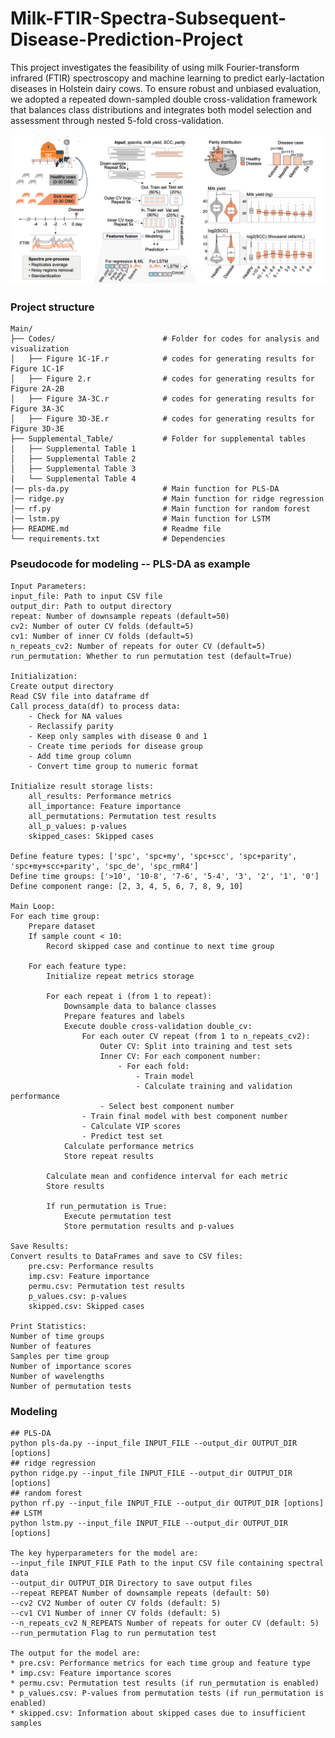 # Milk-FTIR-Spectra-Subsequent-Disease-Prediction-Project

This project investigates the feasibility of using milk Fourier-transform infrared (FTIR) spectroscopy and machine learning to predict early-lactation diseases in Holstein dairy cows. To ensure robust and unbiased evaluation, we adopted a repeated down-sampled double cross-validation framework that balances class distributions and integrates both model selection and assessment through nested 5-fold cross-validation. 

<img src="https://github.com/lindan1128/Milk-FTIR-Spectra-Health-Prediction-Project/blob/main/workflow.png" alt="Workflow diagram">

### Project structure
	Main/
	├── Codes/                        # Folder for codes for analysis and visualization
	│   ├── Figure 1C-1F.r            # codes for generating results for Figure 1C-1F
	│   ├── Figure 2.r                # codes for generating results for Figure 2A-2B
	│   ├── Figure 3A-3C.r            # codes for generating results for Figure 3A-3C
	│   ├── Figure 3D-3E.r            # codes for generating results for Figure 3D-3E
	├── Supplemental_Table/           # Folder for supplemental tables
	│   ├── Supplemental Table 1      
	│   ├── Supplemental Table 2
	│   ├── Supplemental Table 3
	│   └── Supplemental Table 4
	│── pls-da.py                     # Main function for PLS-DA
	│── ridge.py                      # Main function for ridge regression
	│── rf.py                         # Main function for random forest
	│── lstm.py                       # Main function for LSTM
	├── README.md                     # Readme file
	└── requirements.txt              # Dependencies
	
### Pseudocode for modeling -- PLS-DA as example

	Input Parameters:
    input_file: Path to input CSV file
    output_dir: Path to output directory
    repeat: Number of downsample repeats (default=50)
    cv2: Number of outer CV folds (default=5)
    cv1: Number of inner CV folds (default=5)
    n_repeats_cv2: Number of repeats for outer CV (default=5)
    run_permutation: Whether to run permutation test (default=True)

	Initialization:
    Create output directory
    Read CSV file into dataframe df
    Call process_data(df) to process data:
        - Check for NA values
        - Reclassify parity
        - Keep only samples with disease 0 and 1
        - Create time periods for disease group
        - Add time group column
        - Convert time group to numeric format
    
    Initialize result storage lists:
        all_results: Performance metrics
        all_importance: Feature importance
        all_permutations: Permutation test results
        all_p_values: p-values
        skipped_cases: Skipped cases
    
    Define feature types: ['spc', 'spc+my', 'spc+scc', 'spc+parity', 'spc+my+scc+parity', 'spc_de', 'spc_rmR4']
    Define time groups: ['>10', '10-8', '7-6', '5-4', '3', '2', '1', '0']
    Define component range: [2, 3, 4, 5, 6, 7, 8, 9, 10]

	Main Loop:
    For each time group:
        Prepare dataset
        If sample count < 10:
            Record skipped case and continue to next time group
        
        For each feature type:
            Initialize repeat metrics storage
            
            For each repeat i (from 1 to repeat):
                Downsample data to balance classes
                Prepare features and labels
                Execute double cross-validation double_cv:
                    For each outer CV repeat (from 1 to n_repeats_cv2):
                        Outer CV: Split into training and test sets
                        Inner CV: For each component number:
                            - For each fold:
                                - Train model
                                - Calculate training and validation performance
                        - Select best component number
                    - Train final model with best component number
                    - Calculate VIP scores
                    - Predict test set
                Calculate performance metrics
                Store repeat results
            
            Calculate mean and confidence interval for each metric
            Store results
            
            If run_permutation is True:
                Execute permutation test
                Store permutation results and p-values

	Save Results:
    Convert results to DataFrames and save to CSV files:
        pre.csv: Performance results
        imp.csv: Feature importance
        permu.csv: Permutation test results
        p_values.csv: p-values
        skipped.csv: Skipped cases

	Print Statistics:
    Number of time groups
    Number of features
    Samples per time group
    Number of importance scores
    Number of wavelengths
    Number of permutation tests
	
### Modeling
	
	## PLS-DA
	python pls-da.py --input_file INPUT_FILE --output_dir OUTPUT_DIR [options]
	## ridge regression
	python ridge.py --input_file INPUT_FILE --output_dir OUTPUT_DIR [options]
	## random forest
	python rf.py --input_file INPUT_FILE --output_dir OUTPUT_DIR [options]
	## LSTM
	python lstm.py --input_file INPUT_FILE --output_dir OUTPUT_DIR [options]
	
	The key hyperparameters for the model are:
	--input_file INPUT_FILE Path to the input CSV file containing spectral data
	--output_dir OUTPUT_DIR Directory to save output files
	--repeat REPEAT Number of downsample repeats (default: 50)
	--cv2 CV2 Number of outer CV folds (default: 5)
	--cv1 CV1 Number of inner CV folds (default: 5)
	--n_repeats_cv2 N_REPEATS Number of repeats for outer CV (default: 5)
	--run_permutation Flag to run permutation test

	The output for the model are:
	* pre.csv: Performance metrics for each time group and feature type
	* imp.csv: Feature importance scores
	* permu.csv: Permutation test results (if run_permutation is enabled)
	* p_values.csv: P-values from permutation tests (if run_permutation is enabled)
	* skipped.csv: Information about skipped cases due to insufficient samples

